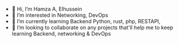 - 👋 Hi, I’m Hamza A, Elhussein
- 👀 I’m interested in Networking, DevOps
- 🌱 I’m currently learning Backend Python, rust, php, RESTAPI,
- 💞️ I’m looking to collaborate on any projects that'll help me to keep learning Backend, networking & DevOps

<!---
GFHamza/GFHamza is a ✨ special ✨ repository because its `README.md` (this file) appears on your GitHub profile.
You can click the Preview link to take a look at your changes.
--->
